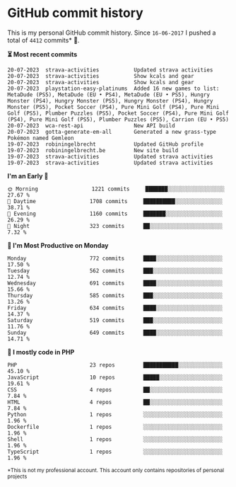 # GitHub commit history
This is my personal GitHub commit history. Since <!--START_SECTION:first-commit-date-->`16-06-2017`<!--END_SECTION:first-commit-date--> I pushed a total of <!--START_SECTION:total-commit-count-->`4412`<!--END_SECTION:total-commit-count--> commits* 🎉.

<!--START_SECTION:most-recent-commits-->
**⏳ Most recent commits**
                                        
```text
20-07-2023  strava-activities           Updated strava activities
20-07-2023  strava-activities           Show kcals and gear
20-07-2023  strava-activities           Show kcals and gear
20-07-2023  playstation-easy-platinums  Added 16 new games to list: MetaDude (PS5), MetaDude (EU • PS4), MetaDude (EU • PS5), Hungry Monster (PS4), Hungry Monster (PS5), Hungry Monster (PS4), Hungry Monster (PS5), Pocket Soccer (PS4), Pure Mini Golf (PS4), Pure Mini Golf (PS5), Plumber Puzzles (PS5), Pocket Soccer (PS4), Pure Mini Golf (PS4), Pure Mini Golf (PS5), Plumber Puzzles (PS5), Carrion (EU • PS5)
20-07-2023  wca-rest-api                New API build
20-07-2023  gotta-generate-em-all       Generated a new grass-type Pokémon named Gemleon
19-07-2023  robiningelbrecht            Updated GitHub profile
19-07-2023  robiningelbrecht.be         New site build
19-07-2023  strava-activities           Updated strava activities
19-07-2023  strava-activities           Updated strava activities
```
<!--END_SECTION:most-recent-commits-->  

<!--START_SECTION:commits-per-day-time-->
**I&#039;m an Early 🐤**

```text
🌞 Morning                 1221 commits     ███████░░░░░░░░░░░░░░░░░░   27.67 %
🌆 Daytime                 1708 commits     ██████████░░░░░░░░░░░░░░░   38.71 %
🌃 Evening                 1160 commits     ███████░░░░░░░░░░░░░░░░░░   26.29 %
🌙 Night                   323 commits      ██░░░░░░░░░░░░░░░░░░░░░░░   7.32 %
```
<!--END_SECTION:commits-per-day-time-->  

<!--START_SECTION:commits-per-weekday-->
**📅 I&#039;m Most Productive on Monday**

```text
Monday                    772 commits      ████░░░░░░░░░░░░░░░░░░░░░   17.50 %
Tuesday                   562 commits      ███░░░░░░░░░░░░░░░░░░░░░░   12.74 %
Wednesday                 691 commits      ████░░░░░░░░░░░░░░░░░░░░░   15.66 %
Thursday                  585 commits      ███░░░░░░░░░░░░░░░░░░░░░░   13.26 %
Friday                    634 commits      ████░░░░░░░░░░░░░░░░░░░░░   14.37 %
Saturday                  519 commits      ███░░░░░░░░░░░░░░░░░░░░░░   11.76 %
Sunday                    649 commits      ████░░░░░░░░░░░░░░░░░░░░░   14.71 %
```
<!--END_SECTION:commits-per-weekday-->  

<!--START_SECTION:repos-per-language-->
**💬 I mostly code in PHP**

```text
PHP                       23 repos         ███████████░░░░░░░░░░░░░░   45.10 %
JavaScript                10 repos         █████░░░░░░░░░░░░░░░░░░░░   19.61 %
CSS                       4 repos          ██░░░░░░░░░░░░░░░░░░░░░░░   7.84 %
HTML                      4 repos          ██░░░░░░░░░░░░░░░░░░░░░░░   7.84 %
Python                    1 repos          ░░░░░░░░░░░░░░░░░░░░░░░░░   1.96 %
Dockerfile                1 repos          ░░░░░░░░░░░░░░░░░░░░░░░░░   1.96 %
Shell                     1 repos          ░░░░░░░░░░░░░░░░░░░░░░░░░   1.96 %
TypeScript                1 repos          ░░░░░░░░░░░░░░░░░░░░░░░░░   1.96 %
```
<!--END_SECTION:repos-per-language-->  

<sub>*This is not my professional account. This account only contains repositories of personal projects</sub>
